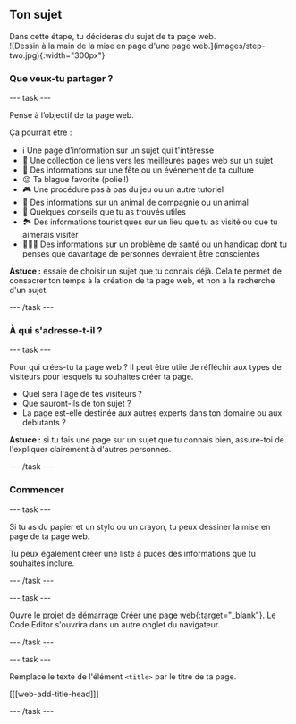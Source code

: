 ## Ton sujet

<div style="display: flex; flex-wrap: wrap">
<div style="flex-basis: 200px; flex-grow: 1; margin-right: 15px;">
Dans cette étape, tu décideras du sujet de ta page web.
</div>
<div>
![Dessin à la main de la mise en page d'une page web.](images/step-two.jpg){:width="300px"}
</div>
</div>

### Que veux-tu partager ?

\--- task ---

Pense à l’objectif de ta page web.

Ça pourrait être :

- ℹ️ Une page d'information sur un sujet qui t'intéresse
- 🔗 Une collection de liens vers les meilleures pages web sur un sujet
- 🧧 Des informations sur une fête ou un événement de ta culture
- 😜 Ta blague favorite (polie !)
- 🎮 Une procédure pas à pas du jeu ou un autre tutoriel
- 🐙 Des informations sur un animal de compagnie ou un animal
- 💬 Quelques conseils que tu as trouvés utiles
- 🏞️ Des informations touristiques sur un lieu que tu as visité ou que tu aimerais visiter
- 👩🏿‍🦼 Des informations sur un problème de santé ou un handicap dont tu penses que davantage de personnes devraient être conscientes

**Astuce :** essaie de choisir un sujet que tu connais déjà. Cela te permet de consacrer ton temps à la création de ta page web, et non à la recherche d'un sujet.

\--- /task ---

### À qui s'adresse-t-il ?

\--- task ---

Pour qui crées-tu ta page web ? Il peut être utile de réfléchir aux types de visiteurs pour lesquels tu souhaites créer ta page.

- Quel sera l'âge de tes visiteurs ?
- Que sauront-ils de ton sujet ?
- La page est-elle destinée aux autres experts dans ton domaine ou aux débutants ?

**Astuce :** si tu fais une page sur un sujet que tu connais bien, assure-toi de l'expliquer clairement à d'autres personnes.

\--- /task ---

### Commencer

\--- task ---

Si tu as du papier et un stylo ou un crayon, tu peux dessiner la mise en page de ta page web.

Tu peux également créer une liste à puces des informations que tu souhaites inclure.

\--- /task ---

\--- task ---

Ouvre le [projet de démarrage Créer une page web](https://editor.raspberrypi.org/fr-FR/projects/build-a-web-page-starter){:target="_blank"}. Le Code Editor s'ouvrira dans un autre onglet du navigateur.

\--- /task ---

\--- task ---

Remplace le texte de l'élément `<title>` par le titre de ta page.

[[[web-add-title-head]]]

\--- /task ---

